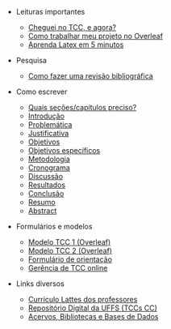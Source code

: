 - Leituras importantes

  - [Cheguei no TCC, e agora?](cheguei-no-tcc.md)
  - [Como trabalhar meu projeto no Overleaf](overleaf.md)
  - [Aprenda Latex em 5 minutos](latex-5min.md)

- Pesquisa
  - [Como fazer uma revisão bibliográfica](revisao-bibliografica.md)
  

- Como escrever
  - [Quais seções/capítulos preciso?](como-escrever.md)
  - [Introdução](como-escrever-introducao.md)
  - [Problemática](como-escrever-problematica.md)
  - [Justificativa](como-escrever-justificativa.md)
  - [Objetivos](como-escrever-objetivos.md)
  - [Objetivos específicos](como-escrever-objetivos.md)
  - [Metodologia](como-escrever-metodologia.md)
  - [Cronograma](como-escrever-cronograma.md)
  - [Discussão](como-escrever-discussao.md)
  - [Resultados](como-escrever-resultados.md)
  - [Conclusão](como-escrever-conclusao.md)
  - [Resumo](como-escrever-resumo.md)
  - [Abstract](como-escrever-resumo.md)

- Formulários e modelos

  - [Modelo TCC 1 (Overleaf)](https://www.overleaf.com/read/pbkfpzgjcdxw)
  - [Modelo TCC 2 (Overleaf)](https://www.overleaf.com/read/hxdzrzzdwkcs)
  - [Formulário de orientação](https://cc.uffs.edu.br)
  - [Gerência de TCC online](https://cc.uffs.edu.br)

- Links diversos

  - [Currículo Lattes dos professores](https://cc.uffs.edu.br/pessoas)
  - [Repositório Digital da UFFS (TCCs CC)](https://rd.uffs.edu.br/handle/prefix/67)
  - [Acervos, Bibliotecas e Bases de Dados](links-bibliotecas.md)